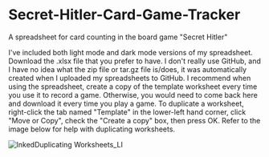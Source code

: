 # Secret-Hitler-Card-Game-Tracker
A spreadsheet for card counting in the board game "Secret Hitler" 

I've included both light mode and dark mode versions of my spreadsheet. Download the .xlsx file that you prefer to have. I don't really use GitHub, and I have no idea what the zip file or tar.gz file is/does, it was automatically created when I uploaded my spreadsheets to GitHub. I recommend when using the spreadsheet, create a copy of the template worksheet every time you use it to record a game. Otherwise, you would need to come back here and download it every time you play a game. To duplicate a worksheet, right-click the tab named "Template" in the lower-left hand corner, click "Move or Copy", check the "Create a copy" box, then press OK. Refer to the image below for help with duplicating worksheets.

![InkedDuplicating Worksheets_LI](https://user-images.githubusercontent.com/73264072/96816825-03afe200-13ec-11eb-8aa0-293df9cccd70.jpg)
